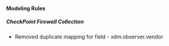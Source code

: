 
#### Modeling Rules
##### CheckPoint Firewall Collection
- Removed duplicate mapping for field - xdm.observer.vendor
